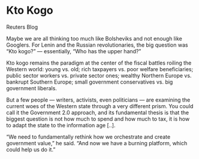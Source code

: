 # Kto Kogo

Reuters Blog

Maybe we are all thinking too much like Bolsheviks and not enough like Googlers. For Lenin and the Russian revolutionaries, the big question was “Kto kogo?” — essentially, “Who has the upper hand?”

Kto kogo remains the paradigm at the center of the fiscal battles roiling the Western world: young vs. old; rich taxpayers vs. poor welfare beneficiaries; public sector workers vs. private sector ones; wealthy Northern Europe vs. bankrupt Southern Europe; small government conservatives vs. big government liberals.

But a few people — writers, activists, even politicians — are examining the current woes of the Western state through a very different prism. You could call it the Government 2.0 approach, and its fundamental thesis is that the biggest question is not how much to spend and how much to tax, it is how to adapt the state to the information age [..].

“We need to fundamentally rethink how we orchestrate and create government value,” he said. “And now we have a burning platform, which could help us do it.”
